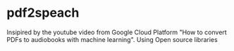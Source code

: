 # pdf2speach
Insipired by the youtube video from Google Cloud Platform "How to convert PDFs to audiobooks with machine learning". Using Open source libraries
